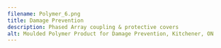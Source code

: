 ```yaml
---
filename: Polymer_6.png
title: Damage Prevention
description: Phased Array coupling & protective covers
alt: Moulded Polymer Product for Damage Prevention, Kitchener, ON
---
```

